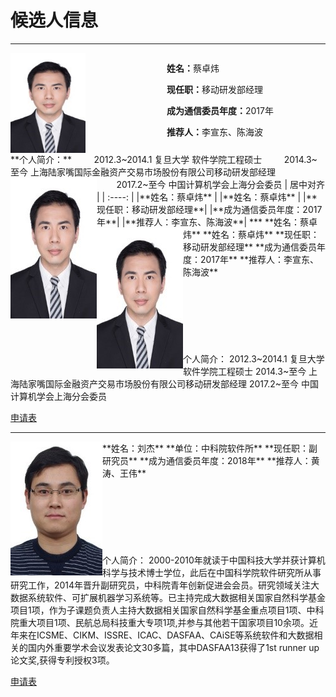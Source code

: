 # 候选人信息
***  
<div id="main" style="width:500px; height:160px; text-aligh:center">
<div id="left" style="float:left ; width:50%; height:100%;">
<img src="https://raw.githubusercontent.com/lz1159435992/information/master/tester/001.jpg" width= "120" height = "160" align="left"/>
</div>
<div id="center" class="text" style="float:left ; width:50%; height:60%">
<p><b>姓名：</b>蔡卓炜</p>
<p><b>现任职：</b>移动研发部经理</p>
<p><b>成为通信委员年度：</b>2017年</p>
<p><b>推荐人：</b>李宣东、陈海波</p> 
</div>
</div>
**个人简介：**  
&nbsp;&nbsp;&nbsp;&nbsp;&nbsp;&nbsp;&nbsp;&nbsp;2012.3~2014.1 复旦大学 软件学院工程硕士  
&nbsp;&nbsp;&nbsp;&nbsp;&nbsp;&nbsp;&nbsp;&nbsp;2014.3~至今 上海陆家嘴国际金融资产交易市场股份有限公司移动研发部经理  
&nbsp;&nbsp;&nbsp;&nbsp;&nbsp;&nbsp;&nbsp;&nbsp;2017.2~至今 中国计算机学会上海分会委员  

<img src="https://raw.githubusercontent.com/lz1159435992/information/master/tester/001.jpg" align="left"/>
| 居中对齐 |  
| :----: |  
|**姓名：蔡卓炜** |  
|**姓名：蔡卓炜** |  
|**现任职：移动研发部经理**|  
|**成为通信委员年度：2017年**|  
|**推荐人：李宣东、陈海波**|  
***

<img src="https://raw.githubusercontent.com/lz1159435992/information/master/tester/001.jpg" align="left"/>
**姓名：蔡卓炜**  
**姓名：蔡卓炜**
**现任职：移动研发部经理**  
**成为通信委员年度：2017年**  
**推荐人：李宣东、陈海波**  
<br/>
<br/>
<br/>
<br/>
<br/>
<br/>
<br/>
<br/>
个人简介：  
  2012.3~2014.1 复旦大学 软件学院工程硕士  
  2014.3~至今 上海陆家嘴国际金融资产交易市场股份有限公司移动研发部经理  
  2017.2~至今 中国计算机学会上海分会委员  

[申请表](https://github.com/lz1159435992/information/blob/master/tester/001.doc)

***
<img src="https://raw.githubusercontent.com/lz1159435992/information/master/tester/002.jpg" align="left"/>
**姓名：刘杰**  
**单位：中科院软件所**  
**现任职：副研究员**  
**成为通信委员年度：2018年**  
**推荐人：黄涛、王伟**  
<br/>
<br/>
<br/>
<br/>
<br/>
<br/>
<br/>
<br/>
个人简介：  
  2000-2010年就读于中国科技大学并获计算机科学与技术博士学位，此后在中国科学院软件研究所从事研究工作，2014年晋升副研究员，中科院青年创新促进会会员。研究领域关注大数据系统软件、可扩展机器学习系统等。已主持完成大数据相关国家自然科学基金项目1项，作为子课题负责人主持大数据相关国家自然科学基金重点项目1项、中科院重大项目1项、民航总局科技重大专项1项,并参与其他若干国家项目10余项。近年来在ICSME、CIKM、ISSRE、ICAC、DASFAA、CAiSE等系统软件和大数据相关的国内外重要学术会议发表论文30多篇，其中DASFAA13获得了1st runner up论文奖,获得专利授权3项。


[申请表](https://github.com/lz1159435992/information/blob/master/tester/001.doc)
<style>
        .text {
        }
    </style>
